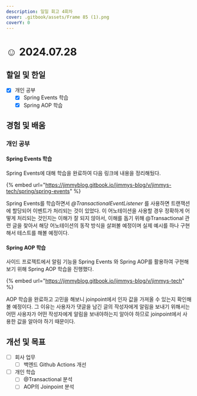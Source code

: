 ```yaml
---
description: 일일 회고 4회차
cover: .gitbook/assets/Frame 85 (1).png
coverY: 0
---
```


# ☺️ 2024.07.28

## 할일 및 한일

* [x] 개인 공부
  * [x] Spring Events 학습
  * [x] Spring AOP 학습

## 경험 및 배움

### 개인 공부

#### Spring Events 학습

Spring Events에 대해 학습을 완료하여 다음 링크에 내용을 정리해뒀다.

{% embed url="https://jimmyblog.gitbook.io/jimmys-blog/v/jimmys-tech/spring/spring-events" %}

Spring Events를 학습하면서 _@TransactionalEventListener_ 를 사용하면 트랜잭션에 할당되어 이벤트가 처리되는 것이 있었다. 이 어노테이션을 사용할 경우 정확하게 어떻게 처리되는 것인지는 이해가 잘 되지 않아서, 이해를 돕기 위해 @Transactional 관련 글을 찾아서 해당 어노테이션의 동작 방식을 살펴볼 예정이며 실제 예시를 하나 구현해서 테스트를 해볼 예정이다.



#### Spring AOP 학습

사이드 프로젝트에서 알림 기능을 Spring Events 와 Spring AOP를 활용하여 구현해보기 위해 Spring AOP 학습을 진행했다.&#x20;

{% embed url="https://jimmyblog.gitbook.io/jimmys-blog/v/jimmys-tech" %}

AOP 학습을 완료하고 고민을 해보니 joinpoint에서 인자 값을 가져올 수 있는지 확인해볼 예정이다. 그 이유는 사용자가 댓글을 남긴 글의 작성자에게 알림을 보내기 위해서는 어떤 사용자가 어떤 작성자에게 알림을 보내야하는지 알아야 하므로 joinpoint에서 사용한 값을 알아야 하기 때문이다.

## 개선 및 목표

* [ ] 회사 업무
  * [ ] 백엔드 Github Actions 개선
* [ ] 개인 학습
  * [ ] @Transactional 분석
  * [ ] AOP의 Joinpoint 분석

